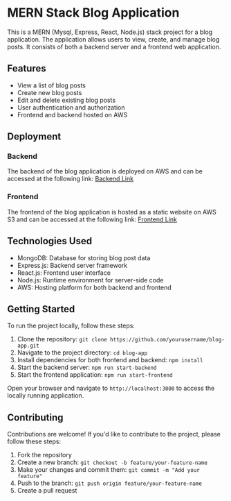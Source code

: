 # MERN Stack Blog Application

This is a MERN (Mysql, Express, React, Node.js) stack project for a blog application. The application allows users to view, create, and manage blog posts. It consists of both a backend server and a frontend web application.

## Features

- View a list of blog posts
- Create new blog posts
- Edit and delete existing blog posts
- User authentication and authorization
- Frontend and backend hosted on AWS

## Deployment

### Backend

The backend of the blog application is deployed on AWS and can be accessed at the following link:
[Backend Link](http://54.81.55.23:3001/)

### Frontend

The frontend of the blog application is hosted as a static website on AWS S3 and can be accessed at the following link:
[Frontend Link](http://cuvette-pankajkranand.s3-website.ap-south-1.amazonaws.com/)

## Technologies Used

- MongoDB: Database for storing blog post data
- Express.js: Backend server framework
- React.js: Frontend user interface
- Node.js: Runtime environment for server-side code
- AWS: Hosting platform for both backend and frontend

## Getting Started

To run the project locally, follow these steps:

1. Clone the repository: `git clone https://github.com/yourusername/blog-app.git`
2. Navigate to the project directory: `cd blog-app`
3. Install dependencies for both frontend and backend: `npm install`
4. Start the backend server: `npm run start-backend`
5. Start the frontend application: `npm run start-frontend`

Open your browser and navigate to `http://localhost:3000` to access the locally running application.

## Contributing

Contributions are welcome! If you'd like to contribute to the project, please follow these steps:

1. Fork the repository
2. Create a new branch: `git checkout -b feature/your-feature-name`
3. Make your changes and commit them: `git commit -m "Add your feature"`
4. Push to the branch: `git push origin feature/your-feature-name`
5. Create a pull request